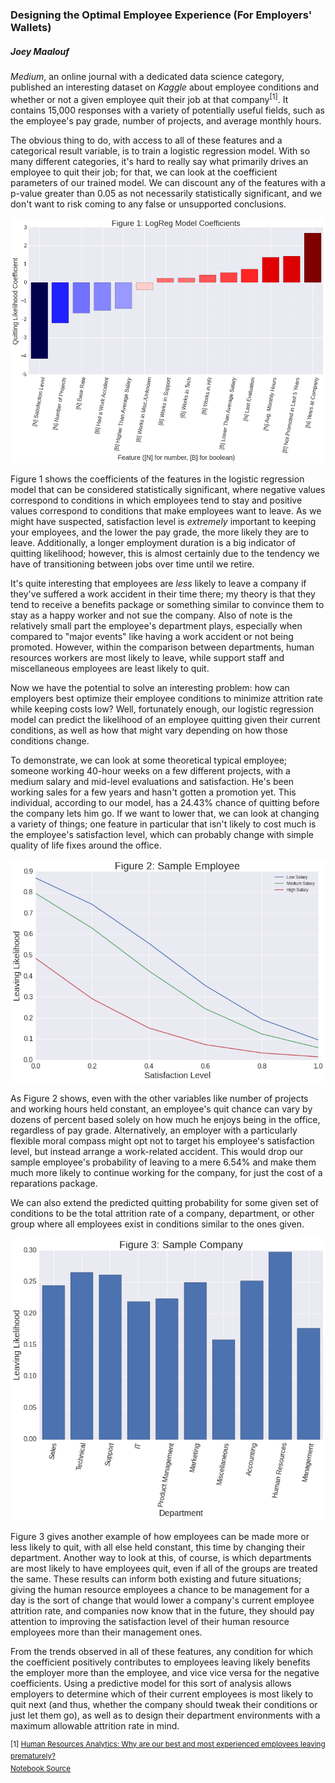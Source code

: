 ### Designing the Optimal Employee Experience (For Employers' Wallets)

##### Joey Maalouf

_Medium_, an online journal with a dedicated data science category, published an interesting dataset on _Kaggle_ about employee conditions and whether or not a given employee quit their job at that company<sup>[1]</sup>. It contains 15,000 responses with a variety of potentially useful fields, such as the employee's pay grade, number of projects, and average monthly hours.

The obvious thing to do, with access to all of these features and a categorical result variable, is to train a logistic regression model. With so many different categories, it's hard to really say what primarily drives an employee to quit their job; for that, we can look at the coefficient parameters of our trained model. We can discount any of the features with a p-value greater than 0.05 as not necessarily statistically significant, and we don't want to risk coming to any false or unsupported conclusions.

![Figure 1: Logistic Regression Model Coefficients](../img/logreg_coeffs.png)

Figure 1 shows the coefficients of the features in the logistic regression model that can be considered statistically significant, where negative values correspond to conditions in which employees tend to stay and positive values correspond to conditions that make employees want to leave. As we might have suspected, satisfaction level is _extremely_ important to keeping your employees, and the lower the pay grade, the more likely they are to leave. Additionally, a longer employment duration is a big indicator of quitting likelihood; however, this is almost certainly due to the tendency we have of transitioning between jobs over time until we retire.

It's quite interesting that employees are _less_ likely to leave a company if they've suffered a work accident in their time there; my theory is that they tend to receive a benefits package or something similar to convince them to stay as a happy worker and not sue the company. Also of note is the relatively small part the employee's department plays, especially when compared to "major events" like having a work accident or not being promoted. However, within the comparison between departments, human resources workers are most likely to leave, while support staff and miscellaneous employees are least likely to quit.

Now we have the potential to solve an interesting problem: how can employers best optimize their employee conditions to minimize attrition rate while keeping costs low? Well, fortunately enough, our logistic regression model can predict the likelihood of an employee quitting given their current conditions, as well as how that might vary depending on how those conditions change.

To demonstrate, we can look at some theoretical typical employee; someone working 40-hour weeks on a few different projects, with a medium salary and mid-level evaluations and satisfaction. He's been working sales for a few years and hasn't gotten a promotion yet. This individual, according to our model, has a 24.43% chance of quitting before the company lets him go. If we want to lower that, we can look at changing a variety of things; one feature in particular that isn't likely to cost much is the employee's satisfaction level, which can probably change with simple quality of life fixes around the office.

![Figure 2: Sample Employee Satisfaction](../img/sample_employee_satisfaction.png)

As Figure 2 shows, even with the other variables like number of projects and working hours held constant, an employee's quit chance can vary by dozens of percent based solely on how much he enjoys being in the office, regardless of pay grade. Alternatively, an employer with a particularly flexible moral compass might opt not to target his employee's satisfaction level, but instead arrange a work-related accident. This would drop our sample employee's probability of leaving to a mere 6.54% and make them much more likely to continue working for the company, for just the cost of a reparations package.

We can also extend the predicted quitting probability for some given set of conditions to be the total attrition rate of a company, department, or other group where all employees exist in conditions similar to the ones given.

![Figure 3: Sample Company Departments](../img/sample_company_departments.png)

Figure 3 gives another example of how employees can be made more or less likely to quit, with all else held constant, this time by changing their department. Another way to look at this, of course, is which departments are most likely to have employees quit, even if all of the groups are treated the same. These results can inform both existing and future situations; giving the human resource employees a chance to be management for a day is the sort of change that would lower a company's current employee attrition rate, and companies now know that in the future, they should pay attention to improving the satisfaction level of their human resource employees more than their management ones.

From the trends observed in all of these features, any condition for which the coefficient positively contributes to employees leaving likely benefits the employer more than the employee, and vice vice versa for the negative coefficients. Using a predictive model for this sort of analysis allows employers to determine which of their current employees is most likely to quit next (and thus, whether the company should tweak their conditions or just let them go), as well as to design their department environments with a maximum allowable attrition rate in mind.

<sup>[1] [Human Resources Analytics: Why are our best and most experienced employees leaving prematurely?](https://www.kaggle.com/ludobenistant/hr-analytics)
<br>
[Notebook Source](https://github.com/joeylmaalouf/HR-analytics/blob/master/report/report3.ipynb)</sup>
